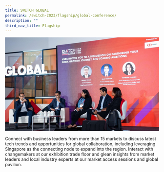```yaml
---
title: SWITCH GLOBAL
permalink: /switch-2023/flagship/global-conference/
description: ""
third_nav_title: Flagship
---
```

![](/images/2023/switch%20global%20(flagship)_cropped.jpg)

Connect with business leaders from more than 15 markets to discuss latest tech trends and opportunities for global collaboration, including leveraging Singapore as the connecting node to expand into the region.
Interact with changemakers at our exhibition trade floor and glean insights from market leaders and local industry experts at our market access sessions and global pavilion.